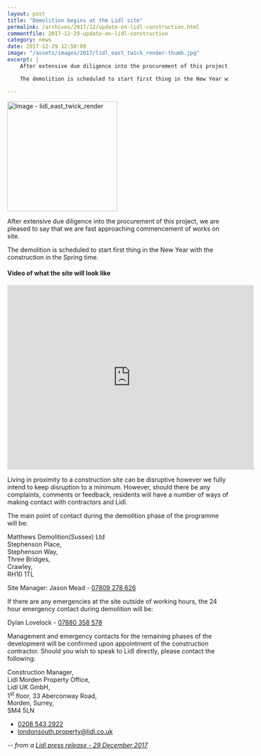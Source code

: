 ```yaml
---
layout: post
title: "Demolition begins at the Lidl site"
permalink: /archives/2017/12/update-on-lidl-construction.html
commentfile: 2017-12-29-update-on-lidl-construction
category: news
date: 2017-12-29 12:50:09
image: "/assets/images/2017/lidl_east_twick_render-thumb.jpg"
excerpt: |
    After extensive due diligence into the procurement of this project, we are pleased to say that we are fast approaching commencement of works on site.

    The demolition is scheduled to start first thing in the New Year with the construction in the Spring time.

---
```


<a href="/assets/images/2017/lidl_east_twick_render.jpg" title="Click for a larger image"><img src="/assets/images/2017/lidl_east_twick_render-thumb.jpg" width="250" alt="Image - lidl_east_twick_render"  class="photo right"/></a>

After extensive due diligence into the procurement of this project, we are pleased to say that we are fast approaching commencement of works on site.

The demolition is scheduled to start first thing in the New Year with the construction in the Spring time.

<div class="box" markdown="1">

#### Video of what the site will look like

<iframe width="560" height="420" src="https://www.youtube-nocookie.com/embed/G400DyCz4lo?rel=0" frameborder="0" allowfullscreen></iframe>

</div>


Living in proximity to a construction site can be disruptive however we fully intend to keep disruption to a minimum. However, should there be any complaints, comments or feedback, residents will have a number of ways of making contact with contractors and Lidl.

The main point of contact during the demolition phase of the programme will be:

Matthews Demolition(Sussex) Ltd  
Stephenson Place,  
Stephenson Way,  
Three Bridges,  
Crawley,  
RH10 1TL

Site Manager: Jason Mead - [07809 278 626](tel:07809278626)

If there are any emergencies at the site outside of working hours, the 24 hour emergency contact during demolition will be:

Dylan Lovelock - [07880 358 578](tel:07880358578)

Management and emergency contacts for the remaining phases of the development will be confirmed upon appointment of the construction contractor. Should you wish to speak to Lidl directly, please contact the following:

Construction Manager,  
Lidl Morden Property Office,  
Lidl UK GmbH,  
1<sup>st</sup> floor, 33 Aberconway Road,  
Morden, Surrey,  
SM4 5LN

- [0208 543 2922](tel:02085432922)
- [londonsouth.property@lidl.co.uk](:mailto:londonsouth.property@lidl.co.uk)


<cite>-- from a [Lidl press release - 29 December 2017](http://www.richmondroad.lidl.co.uk/latest-news/)</cite>
